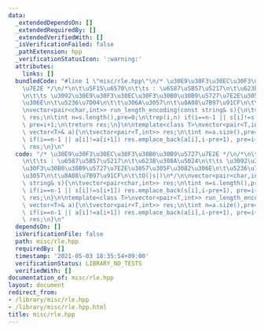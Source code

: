 ```yaml
---
data:
  _extendedDependsOn: []
  _extendedRequiredBy: []
  _extendedVerifiedWith: []
  _isVerificationFailed: false
  _pathExtension: hpp
  _verificationStatusIcon: ':warning:'
  attributes:
    links: []
  bundledCode: "#line 1 \"misc/rle.hpp\"\n/* \u30E9\u30F3\u30EC\u30F3\u30B0\u30B9\u5727\
    \u7E2E */\n/*\n\t\u5F15\u6570\n\t\ts : \u6587\u5B57\u5217\n\t\u623B\u308A\u5024\
    \n\t\ts \u3092\u30E9\u30F3\u30EC\u30F3\u30B0\u30B9\u5727\u7E2E\u3057\u305F\u3082\
    \u306E\n\t\u5236\u7D04\n\t\t\u306A\u3057\n\t\u8A08\u7B97\u91CF\n\t\tO(|s|)\n*/\n\
    \nvector<pair<char,int>> run_length_encoding(const string& s){\n\tvector<pair<char,int>>\
    \ res;\n\tint n=s.length(),pre=0;\n\trep(i,n) if(i==n-1 || s[i]!=s[i+1]) res.emplace_back(s[i],i-pre+1),\
    \ pre=i+1;\n\treturn res;\n}\n\ntemplate<class T>\nvector<pair<T,int>> run_length_encoding(const\
    \ vector<T>& a){\n\tvector<pair<T,int>> res;\n\tint n=a.size(),pre=0;\n\trep(i,n)\
    \ if(i==n-1 || a[i]!=a[i+1]) res.emplace_back(a[i],i-pre+1), pre=i+1;\n\treturn\
    \ res;\n}\n"
  code: "/* \u30E9\u30F3\u30EC\u30F3\u30B0\u30B9\u5727\u7E2E */\n/*\n\t\u5F15\u6570\
    \n\t\ts : \u6587\u5B57\u5217\n\t\u623B\u308A\u5024\n\t\ts \u3092\u30E9\u30F3\u30EC\
    \u30F3\u30B0\u30B9\u5727\u7E2E\u3057\u305F\u3082\u306E\n\t\u5236\u7D04\n\t\t\u306A\
    \u3057\n\t\u8A08\u7B97\u91CF\n\t\tO(|s|)\n*/\n\nvector<pair<char,int>> run_length_encoding(const\
    \ string& s){\n\tvector<pair<char,int>> res;\n\tint n=s.length(),pre=0;\n\trep(i,n)\
    \ if(i==n-1 || s[i]!=s[i+1]) res.emplace_back(s[i],i-pre+1), pre=i+1;\n\treturn\
    \ res;\n}\n\ntemplate<class T>\nvector<pair<T,int>> run_length_encoding(const\
    \ vector<T>& a){\n\tvector<pair<T,int>> res;\n\tint n=a.size(),pre=0;\n\trep(i,n)\
    \ if(i==n-1 || a[i]!=a[i+1]) res.emplace_back(a[i],i-pre+1), pre=i+1;\n\treturn\
    \ res;\n}\n"
  dependsOn: []
  isVerificationFile: false
  path: misc/rle.hpp
  requiredBy: []
  timestamp: '2021-05-03 18:35:54+09:00'
  verificationStatus: LIBRARY_NO_TESTS
  verifiedWith: []
documentation_of: misc/rle.hpp
layout: document
redirect_from:
- /library/misc/rle.hpp
- /library/misc/rle.hpp.html
title: misc/rle.hpp
---
```

